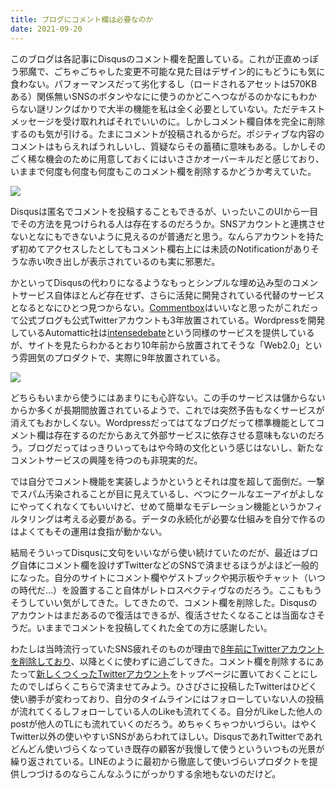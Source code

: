 ```yaml
---
title: ブログにコメント欄は必要なのか
date: 2021-09-20
---
```


このブログは各記事にDisqusのコメント欄を配置している。これが正直めっぽう邪魔で、ごちゃごちゃした変更不可能な見た目はデザイン的にもどうにも気に食わない。パフォーマンスだって劣化するし（ロードされるアセットは570KBある）関係無いSNSのボタンやなにに使うのかどこへつながるのかなにもわからない謎リンクばかりで大半の機能を私は全く必要としていない。ただテキストメッセージを受け取れればそれでいいのに。しかしコメント欄自体を完全に削除するのも気が引ける。たまにコメントが投稿されるからだ。ポジティブな内容のコメントはもらえればうれしいし、質疑ならその蓄積に意味もある。しかしそのごく稀な機会のために用意しておくにはいささかオーバーキルだと感じており、いままで何度も何度も何度もこのコメント欄を削除するかどうか考えていた。

![](https://photos.smugmug.com/photos/i-LqLWpVX/0/a10dc356/XL/i-LqLWpVX-XL.png)

Disqusは匿名でコメントを投稿することもできるが、いったいこのUIから一目でその方法を見つけられる人は存在するのだろうか。SNSアカウントと連携させないとなにもできないように見えるのが普通だと思う。なんらアカウントを持たず初めてアクセスしたとしてもコメント欄右上には未読のNotificationがありそうな赤い吹き出しが表示されているのも実に邪悪だ。

かといってDisqusの代わりになるようなもっとシンプルな埋め込み型のコメントサービス自体ほとんど存在せず、さらに活発に開発されている代替のサービスとなるとなにひとつ見つからない。[Commentbox](https://commentbox.io/)はいいなと思ったがこれだって公式ブログも公式Twitterアカウントも3年放置されている。Wordpressを開発しているAutomattic社は[intensedebate](https://intensedebate.com/)という同様のサービスを提供しているが、サイトを見たらわかるとおり10年前から放置されてそうな「Web2.0」という雰囲気のプロダクトで、実際に9年放置されている。

![](https://photos.smugmug.com/photos/i-Gj8jwSX/0/6109ba91/XL/i-Gj8jwSX-XL.png)

どちらもいまから使うにはあまりにも心許ない。この手のサービスは儲からないからか多くが長期間放置されているようで、これでは突然予告もなくサービスが消えてもおかしくない。Wordpressだってはてなブログだって標準機能としてコメント欄は存在するのだからあえて外部サービスに依存させる意味もないのだろう。ブログだってはっきりいってもはや今時の文化という感じはないし、新たなコメントサービスの興隆を待つのも非現実的だ。

では自分でコメント機能を実装しようかというとそれは度を超して面倒だ。一撃でスパム汚染されることが目に見えているし、べつにクールなエーアイがよしなにやってくれなくてもいいけど、せめて簡単なモデレーション機能というかフィルタリングは考える必要がある。データの永続化が必要な仕組みを自分で作るのはよくてもその運用は食指が動かない。

結局そういってDisqusに文句をいいながら使い続けていたのだが、最近はブログ自体にコメント欄を設けずTwitterなどのSNSで済ませるほうがよほど一般的になった。自分のサイトにコメント欄やゲストブックや掲示板やチャット（いつの時代だ…）を設置すること自体がレトロスペクティヴなのだろう。ここももうそうしていい気がしてきた。してきたので、コメント欄を削除した。Disqusのアカウントはまだあるので復活はできるが、復活させたくなることは当面なさそうだ。いままでコメントを投稿してくれた全ての方に感謝したい。

わたしは当時流行っていたSNS疲れそのものが理由で[8年前にTwitterアカウントを削除しており](/post/77067819743/)、以降とくに使わずに過ごしてきた。コメント欄を削除するにあたって[新しくつくったTwitterアカウント](https://twitter.com/TakaoNaito)をトップページに置いておくことにしたのでしばらくこちらで済ませてみよう。ひさびさに投稿したTwitterはひどく使い勝手が変わっており、自分のタイムラインにはフォローしていない人の投稿が流れてくるしフォローしている人のLikeも流れてくる。自分がLikeした他人のpostが他人のTLにも流れていくのだろう。めちゃくちゃつかいづらい。はやくTwitter以外の使いやすいSNSがあらわれてほしい。DisqusであれTwitterであれどんどん使いづらくなっていき既存の顧客が我慢して使うといういつもの光景が繰り返されている。LINEのように最初から徹底して使いづらいプロダクトを提供しつづけるのならこんなふうにがっかりする余地もないのだけど。

